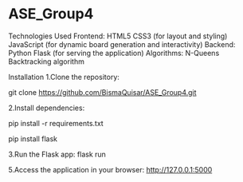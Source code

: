 # ASE_Group4

Technologies Used
Frontend:
HTML5
CSS3 (for layout and styling)
JavaScript (for dynamic board generation and interactivity)
Backend:
Python
Flask (for serving the application)
Algorithms: N-Queens Backtracking algorithm



Installation
1.Clone the repository:

git clone https://github.com/BismaQuisar/ASE_Group4.git

2.Install dependencies:

pip install -r requirements.txt


pip install flask

3.Run the Flask app:
flask run

5.Access the application in your browser:
http://127.0.0.1:5000
